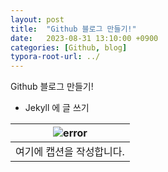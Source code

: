 ```yaml
---
layout: post
title:  "Github 블로그 만들기!"
date:   2023-08-31 13:10:00 +0900
categories: [Github, blog]
typora-root-url: ../
---
```

Github 블로그 만들기! 
- Jekyll 에 글 쓰기



| ![error](/assets/img/error01.png) | 
|:--:| 
| 여기에 캡션을 작성합니다. |
